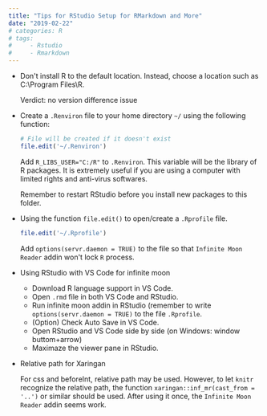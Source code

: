 ```yaml
---
title: "Tips for RStudio Setup for RMarkdown and More"
date: "2019-02-22"
# categories: R
# tags: 
#     - Rstudio
#     - Rmarkdown
---
```


- Don't install R to the default location. Instead, choose a location such as C:\Program Files\R.

  Verdict: no version difference issue

- Create a `.Renviron` file to your home directory `~/` using the following function:
  ```r
  # File will be created if it doesn't exist
  file.edit('~/.Renviron')
  ```
  Add   `R_LIBS_USER="C:/R"` to `.Renviron`. This variable will be the library of R packages. 
  It is extremely useful if you are using a computer with limited rights and anti-virus softwares.

  Remember to restart RStudio before you install new packages to this folder.

- Using the function  `file.edit()` to open/create a `.Rprofile`  file.

  ```r
  file.edit('~/.Rprofile')
  ```
  Add `options(servr.daemon = TRUE)` to the file so that `Infinite Moon Reader` addin won't lock `R` process.

- Using RStudio with VS Code for infinite moon

  - Download R language support in VS Code.
  - Open `.rmd` file in both VS Code and RStudio.
  - Run infinite moon addin in RStudio (remember to write `options(servr.daemon = TRUE)` to the file `.Rprofile`.
  - (Option) Check Auto Save in VS Code.
  - Open RStudio and VS Code side by side (on Windows: window buttom+arrow)
  - Maximaze the viewer pane in RStudio.

- Relative path for Xaringan

  For css and beforeInt, relative path may be used. However, to let `knitr` recognize the relative path, the function `xaringan::inf_mr(cast_from = '..')` or similar should be used. After using it once,  the `Infinite Moon Reader` addin seems work.
  